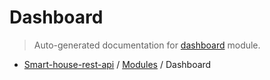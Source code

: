 # Dashboard

> Auto-generated documentation for [dashboard](..\dashboard.py) module.

- [Smart-house-rest-api](README.md#description) / [Modules](MODULES.md#smart-house-rest-api-modules) / Dashboard

